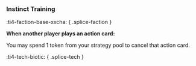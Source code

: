 ### **Instinct Training**
:ti4-faction-base-xxcha:
{ .splice-faction }

**When another player plays an action card:**

You may spend 1 token from your strategy pool to cancel that action card.

:ti4-tech-biotic:
{ .splice-tech }

